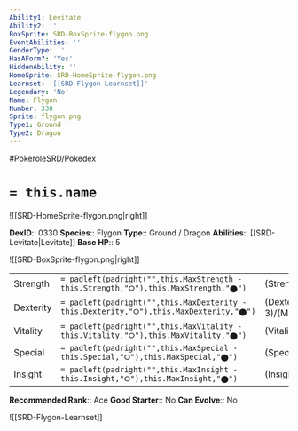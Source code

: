 ```yaml
---
Ability1: Levitate
Ability2: ''
BoxSprite: SRD-BoxSprite-flygon.png
EventAbilities: ''
GenderType: ''
HasAForm?: 'Yes'
HiddenAbility: ''
HomeSprite: SRD-HomeSprite-flygon.png
Learnset: '[[SRD-Flygon-Learnset]]'
Legendary: 'No'
Name: Flygon
Number: 330
Sprite: flygon.png
Type1: Ground
Type2: Dragon
---
```


#PokeroleSRD/Pokedex

# `= this.name`

![[SRD-HomeSprite-flygon.png|right]]

**DexID**:: 0330
**Species**:: Flygon
**Type**:: Ground / Dragon
**Abilities**:: [[SRD-Levitate|Levitate]]
**Base HP**:: 5

![[SRD-BoxSprite-flygon.png|right]]

|           |                                                                                        |                                          |
| --------- | -------------------------------------------------------------------------------------- | ---------------------------------------- |
| Strength  | `= padleft(padright("",this.MaxStrength - this.Strength,"⭘"),this.MaxStrength,"⬤")`    | (Strength::3)/(MaxStrength::6)   |
| Dexterity | `= padleft(padright("",this.MaxDexterity - this.Dexterity,"⭘"),this.MaxDexterity,"⬤")` | (Dexterity:: 3)/(MaxDexterity::6) |
| Vitality  | `= padleft(padright("",this.MaxVitality - this.Vitality,"⭘"),this.MaxVitality,"⬤")`    | (Vitality::2)/(MaxVitality::5)   |
| Special   | `= padleft(padright("",this.MaxSpecial - this.Special,"⭘"),this.MaxSpecial,"⬤")`       | (Special::2)/(MaxSpecial::5)     |
| Insight   | `= padleft(padright("",this.MaxInsight - this.Insight,"⭘"),this.MaxInsight,"⬤")`       | (Insight::2)/(MaxInsight::5)     |

**Recommended Rank**:: Ace
**Good Starter**:: No
**Can Evolve**:: No

![[SRD-Flygon-Learnset]]